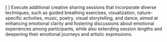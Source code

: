 [ ] Execute additional creative sharing sessions that incorporate diverse techniques, such as guided breathing exercises, visualization, nature-specific activities, music, poetry, visual storytelling, and dance, aimed at enhancing emotional clarity and fostering discussions about emotional experiences among participants, while also extending session lengths and deepening their emotional journeys and artistic expressions.